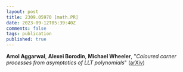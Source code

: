 ```yaml
---
layout: post
title: 2309.05970 [math.PR]
date: 2023-09-12T05:39:40Z
comments: false
tags: publication
published: true
---
```


<b>Amol Aggarwal</b>, <b>Alexei Borodin</b>, <b>Michael Wheeler</b>, "<i>Coloured corner processes from asymptotics of LLT polynomials</i>" ([arXiv](http://arxiv.org/abs/2309.05970v1))
